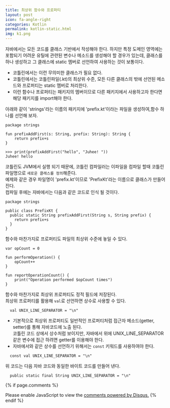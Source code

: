 ```yaml
---
title: 최상위 함수와 프로퍼티
layout: post
icon: fa-angle-right
categories: Kotlin
permalink: kotlin-static.html
img: k1.png
---
```


자바에서는 모든 코드를 클래스 기반에서 작성해야 한다. 하지만 특정 도메인 영역에는 포함되기 어려운 유틸에 관련된 변수나
메소드를 생성해야 할 경우가 있는데, 클래스를 하나 생성하고 그 클래스에 static 멤버로 선언하여 사용하는 것이 보통이다.

* 코틀린에서는 이런 무의미한 클래스가 필요 없다.
* 코틀린에서는 코틀린파일(.kt)의 최상위 수준, 모든 다른 클래스의 밖에 선언된 메소드와 프로퍼티는 static 멤버로 처리한다.
* 이런 함수나 프로퍼티는 패키지의 멤버이므로 다른 패키지에서 사용하고자 한다면 해당 패키지를 import해야 한다.

아래와 같이 'strings'라는 이름의 패키지에 'prefix.kt'이라는 파일을 생성하여,함수 하나를 선언해 보자.
```Kotiln
package strings

fun prefixAddFirst(s: String, prefix: String): String {
    return prefix+s
}

>>> print(prefixAddFirst("hello", "Juhee! "))
Juhee! hello
```

코틀린도 JVM에서 실행 되기 때문에, 코틀린 컴파일러는 이파일을 <bold>컴파일 할때</bold> 코틀린 파일명으로 `새로운 클래스를 정의`해준다.
<br>예제와 같은 경우 파일명이 'prefix.kt'이므로 'PrefixKt'라는 이름으로 클래스가 만들어진다.
<br>컴파일 후에는 자바에서는 다음과 같은 코드로 인식 될 것이다.
```Kotiln
package strings

public class PrefixKt {
  public static String prefixAddFirst(String s, String prefix) {
    return prefix+s
  }
}
```

함수와 마찬가지로 프로퍼티도 파일의 최상위 수준에 놓일 수 있다.
```Kotiln
var opCount = 0

fun performOperation() {
    opCount++
}

fun reportOperationCount() {
    print("Operation performed $opCount times")
}
```
함수와 마찬가지로 최상위 프로퍼티도 정적 필드에 저장된다.
<br>최상위 프로퍼티를 활용해 <code>val</code>로 선언하면 상수로 사용할 수 있다.
```Kotiln
  val UNIX_LINE_SEPARATOR = "\n"
```
* 기본적으로 최상위 프로퍼티도 일반적인 프로퍼티처럼 접근자 메소드(getter, setter)를 통해 자바코드에 노출 된다.
<br>코틀린 코드 상에서 상수처럼 보이지만, 자바에서 위에 UNIX_LINE_SEPARATOR같은 변수에 접근 하려면 getter를 이용해야 한다.
* 자바에서와 같은 상수를 선언하기 위해서는 `const` 키워드를 사용하여야 한다.
```Kotiln
  const val UNIX_LINE_SEPARATOR = "\n"
```
위 코드는 다음 자바 코드와 동일한 바이트 코드를 만들어 낸다.
```Kotiln
  public static final String UNIX_LINE_SEPARATOR = "\n"
```

{% if page.comments %}

<div id="disqus_thread"></div>
<script>

/**
*  RECOMMENDED CONFIGURATION VARIABLES: EDIT AND UNCOMMENT THE SECTION BELOW TO INSERT DYNAMIC VALUES FROM YOUR PLATFORM OR CMS.
*  LEARN WHY DEFINING THESE VARIABLES IS IMPORTANT: https://disqus.com/admin/universalcode/#configuration-variables*/
/*
var disqus_config = function () {
this.page.url = PAGE_URL;  // Replace PAGE_URL with your page's canonical URL variable
this.page.identifier = PAGE_IDENTIFIER; // Replace PAGE_IDENTIFIER with your page's unique identifier variable
};
*/
(function() { // DON'T EDIT BELOW THIS LINE
var d = document, s = d.createElement('script');
s.src = 'https://juhee-studynote.disqus.com/embed.js';
s.setAttribute('data-timestamp', +new Date());
(d.head || d.body).appendChild(s);
})();
</script>
<noscript>Please enable JavaScript to view the <a href="https://disqus.com/?ref_noscript">comments powered by Disqus.</a></noscript>
{% endif %}
